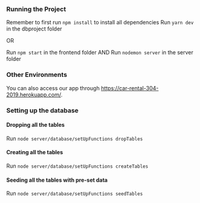 
### Running the Project
Remember to first run `npm install` to install all dependencies
Run `yarn dev` in the dbproject folder

OR 

Run `npm start` in the frontend folder AND Run `nodemon server` in the server folder

### Other Environments

You can also access our app through https://car-rental-304-2019.herokuapp.com/.

### Setting up the database

#### Dropping all the tables
Run `node server/database/setUpFunctions dropTables`

#### Creating all the tables
Run `node server/database/setUpFunctions createTables`

#### Seeding all the tables with pre-set data
Run `node server/database/setUpFunctions seedTables`